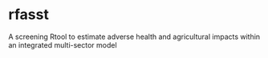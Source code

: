 # rfasst
 A screening Rtool to estimate adverse health and agricultural impacts within an integrated multi-sector model
